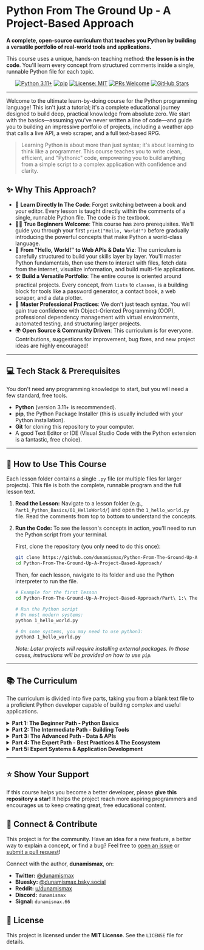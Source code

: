 # Python From The Ground Up - A Project-Based Approach

<p align="left">
  <b>A complete, open-source curriculum that teaches you Python by building a versatile portfolio of real-world tools and applications.</b>
</p>
<p align="left">
  This course uses a unique, hands-on teaching method: <b>the lesson is in the code</b>. You'll learn every concept from structured comments inside a single, runnable Python file for each topic.
</p>
<p align="center">
  <a href="https://www.python.org/downloads/release/python-3110/"><img src="https://img.shields.io/badge/Language-Python%203.11+-blue.svg" alt="Python 3.11+"></a>
  <a href="https://pip.pypa.io/en/stable/"><img src="https://img.shields.io/badge/Packages-pip-green.svg" alt="pip"></a>
  <a href="https://github.com/dunamismax/Python-From-The-Ground-Up-A-Project-Based-Approach/blob/main/LICENSE"><img src="https://img.shields.io/badge/License-MIT-yellow.svg" alt="License: MIT"></a>
  <a href="https://github.com/dunamismax/Python-From-The-Ground-Up-A-Project-Based-Approach/pulls"><img src="https://img.shields.io/badge/PRs-welcome-brightgreen.svg?style=flat-square" alt="PRs Welcome"></a>
  <a href="https://github.com/dunamismax/Python-From-The-Ground-Up-A-Project-Based-Approach/stargazers"><img src="https://img.shields.io/github/stars/dunamismax/Python-From-The-Ground-Up-A-Project-Based-Approach?style=social" alt="GitHub Stars"></a>
</p>

---

Welcome to the ultimate learn-by-doing course for the Python programming language! This isn't just a tutorial; it's a complete educational journey designed to build deep, practical knowledge from absolute zero. We start with the basics—assuming you've never written a line of code—and guide you to building an impressive portfolio of projects, including a weather app that calls a live API, a web scraper, and a full text-based RPG.

> Learning Python is about more than just syntax; it's about learning to think like a programmer. This course teaches you to write clean, efficient, and "Pythonic" code, empowering you to build anything from a simple script to a complex application with confidence and clarity.

## ✨ Why This Approach?

*   📖 **Learn Directly In The Code**: Forget switching between a book and your editor. Every lesson is taught directly within the comments of a single, runnable Python file. The code *is* the textbook.
*   👨‍💻 **True Beginners Welcome**: This course has zero prerequisites. We'll guide you through your first `print("Hello, World!")` before gradually introducing the powerful concepts that make Python a world-class language.
*   🚀 **From "Hello, World!" to Web APIs & Data Viz**: The curriculum is carefully structured to build your skills layer by layer. You'll master Python fundamentals, then use them to interact with files, fetch data from the internet, visualize information, and build multi-file applications.
*   🛠️ **Build a Versatile Portfolio**: The entire course is oriented around practical projects. Every concept, from `lists` to `classes`, is a building block for tools like a password generator, a contact book, a web scraper, and a data plotter.
*   💪 **Master Professional Practices**: We don't just teach syntax. You will gain true confidence with Object-Oriented Programming (OOP), professional dependency management with virtual environments, automated testing, and structuring larger projects.
*   🌍 **Open Source & Community Driven**: This curriculum is for everyone. Contributions, suggestions for improvement, bug fixes, and new project ideas are highly encouraged!

---

## 💻 Tech Stack & Prerequisites

You don't need any programming knowledge to start, but you will need a few standard, free tools.

*   **Python** (version 3.11+ is recommended).
*   **pip**, the Python Package Installer (this is usually included with your Python installation).
*   **Git** for cloning this repository to your computer.
*   A good Text Editor or IDE (Visual Studio Code with the Python extension is a fantastic, free choice).

---

## 🚀 How to Use This Course

Each lesson folder contains a single `.py` file (or multiple files for larger projects). This file is both the complete, runnable program and the full lesson text.

1.  **Read the Lesson:** Navigate to a lesson folder (e.g., `Part1_Python_Basics/01_HelloWorld/`) and open the `1_hello_world.py` file. Read the comments from top to bottom to understand the concepts.

2.  **Run the Code:** To see the lesson's concepts in action, you'll need to run the Python script from your terminal.

    First, clone the repository (you only need to do this once):
    ```sh
    git clone https://github.com/dunamismax/Python-From-The-Ground-Up-A-Project-Based-Approach.git
    cd Python-From-The-Ground-Up-A-Project-Based-Approach/
    ```

    Then, for each lesson, navigate to its folder and use the Python interpreter to run the file.
    ```sh
    # Example for the first lesson
    cd Python-From-The-Ground-Up-A-Project-Based-Approach/Part\ 1:\ The\ Beginner\ Path\ -\ Python\ Basics/

    # Run the Python script
    # On most modern systems:
    python 1_hello_world.py

    # On some systems, you may need to use python3:
    python3 1_hello_world.py
    ```
    *Note: Later projects will require installing external packages. In those cases, instructions will be provided on how to use `pip`.*

---

## 📚 The Curriculum

The curriculum is divided into five parts, taking you from a blank text file to a proficient Python developer capable of building complex and useful applications.

<details>
<summary><strong>Part 1: The Beginner Path - Python Basics</strong></summary>
<br>
<i>(Focus: Core language syntax, data structures, and logic, taught entirely within single-file console applications.)</i>

| Lesson                           | Key Concepts                                 | Description                                                              |
| -------------------------------- | -------------------------------------------- | ------------------------------------------------------------------------ |
| `1_hello_world.py`               | `print()`, comments, interpreter             | The essential first step: running your very first Python program.        |
| `2_variables_and_types.py`       | `str`, `int`, `float`, `bool`, dynamic typing| Learn to store, manage, and work with different kinds of information.    |
| `3_user_input_and_strings.py`    | `input()`, f-strings, `.lower()`, `.strip()` | Make your programs interactive by reading and manipulating user input.   |
| `4_operators_and_comparisons.py` | `+`, `/`, `%`, `==`, `!=`, `and`, `or`       | Perform calculations, comparisons, and make logical decisions.           |
| `5_conditional_logic.py`         | `if`, `elif`, `else`, indentation            | Give your program a brain by letting it execute code based on conditions.|
| `6_lists_the_python_workhorse.py`| Indexing, slicing, `.append()`, `.pop()`     | Manage ordered collections of data, Python's most versatile data type.   |
| `7_loops.py`                     | `for` loops, `while` loops                   | Teach your program to perform repetitive tasks and iterate over data.    |
| `8_functions.py`                 | `def`, arguments, `return`, docstrings       | Organize code into clean, reusable, and modular blocks—a core concept.   |
| `9_dictionaries_key_value_pairs.py`| `{key: value}`, accessing with keys        | Store and retrieve data efficiently using unique keys instead of indices.|

</details>

<details>
<summary><strong>Part 2: The Intermediate Path - Building Tools</strong></summary>
<br>
<i>(Focus: Interacting with the system, handling errors, and learning Object-Oriented Programming.)</i>

| Lesson                             | Key Concepts                                 | Description                                                              |
| ---------------------------------- | -------------------------------------------- | ------------------------------------------------------------------------ |
| `10_files_and_the_os.py`           | `with open(...)`, `os` module                | Persist data beyond program execution by reading from and writing to files.|
| `11_modules_and_pip.py`            | `import`, standard library, `pip` install    | Expand Python's power with built-in modules and third-party packages.    |
| `12_exception_handling.py`         | `try`, `except` block                        | Write robust, professional code that can handle unexpected errors gracefully.|
| `13_project_password_generator.py` | **Project:** `random` module, loops, functions| Build your first useful tool: a customizable strong password generator.    |
| `14_classes_and_oop_basics.py`     | `class`, `__init__()`, `self`, methods       | Intro to Object-Oriented Programming, the paradigm of modern software.   |
| `15_project_contact_book.py`       | **Project:** Classes, dictionaries, file I/O | Build an application to create, manage, and save contacts to a file.     |

</details>

<details>
<summary><strong>Part 3: The Advanced Path - Data & APIs</strong></summary>
<br>
<i>(Focus: Advanced data structures and interacting with web services.)</i>

| Lesson                              | Key Concepts                                 | Description                                                              |
| ----------------------------------- | -------------------------------------------- | ------------------------------------------------------------------------ |
| `16_advanced_data_structures.py`    | `tuple` (immutability), `set` (uniqueness)   | Learn about immutable sequences and efficient collections of unique items. |
| `17_list_and_dict_comprehensions.py`| `[x for x in list]`, `{k:v for k,v in d}`    | Write elegant, efficient, and highly readable "Pythonic" loops.        |
| `18_working_with_json.py`           | `json` module, `load()`, `dump()`            | Master JSON, the universal language of web APIs and data exchange.       |
| `19_project_api_weather_app.py`     | **Project:** `requests` library, JSON parsing| Connect to the internet to fetch and display live data from a real API.  |
| `20_lambdas_and_functional_tools.py`| `lambda`, `map()`, `filter()`                | Explore functional programming concepts for concise, powerful one-liners.|

</details>

<details>
<summary><strong>Part 4: The Expert Path - Best Practices & The Ecosystem</strong></summary>
<br>
<i>(Focus: Professional development tools, testing, and data visualization.)</i>

| Lesson                                     | Key Concepts                                   | Description                                                              |
| ------------------------------------------ | ---------------------------------------------- | ------------------------------------------------------------------------ |
| `21_virtual_environments_and_requirements.py`| `venv`, `pip freeze`, `requirements.txt`       | Learn the professional standard for managing project dependencies.       |
| `22_project_web_scraper.py`                | **Project:** `requests`, `BeautifulSoup`       | Build a powerful tool to automatically extract information from websites.|
| `23_generators_and_iterators.py`           | `yield` keyword, memory efficiency             | Create memory-efficient data sequences for handling large datasets.      |
| `24_testing_with_pytest.py`                | `pytest`, assertions, test functions         | Intro to automated testing to ensure your code is correct and reliable.  |
| `25_project_csv_data_plotter.py`           | **Project:** `matplotlib`, `csv` module      | Read data from a standard CSV file and create a visual chart from it.  |

</details>

<details>
<summary><strong>Part 5: Expert Systems & Application Development</strong></summary>
<br>
<i>(Focus: Building large, multi-file applications and preparing them for distribution.)</i>

| Lesson                                     | Key Concepts                                 | Description                                                              |
| ------------------------------------------ | -------------------------------------------- | ------------------------------------------------------------------------ |
| `26_structuring_a_multi_file_project/`     | Project structure, `main.py`, modules      | Learn how to organize code for large, scalable, and maintainable apps.   |
| `27_intro_to_gui_with_tkinter.py`          | `tkinter`, widgets, event loops              | A first look at building graphical user interfaces for desktop apps.     |
| `28_capstone_text_adventure_game/`         | **Final Capstone Project**                   | A multi-file text RPG using classes, JSON, and advanced project structure. |
| `29_packaging_your_project_with_pyproject.py`| `pyproject.toml`, `build`, `twine`         | A look at modern Python packaging to make your projects shareable.       |
| `30_what_next.py`                          | Guidance document                            | A commented guide to further learning paths in web dev, data science, etc. |

</details>

---

## ⭐ Show Your Support

If this course helps you become a better developer, please **give this repository a star!** It helps the project reach more aspiring programmers and encourages us to keep creating great, free educational content.

## 🤝 Connect & Contribute

This project is for the community. Have an idea for a new feature, a better way to explain a concept, or find a bug? Feel free to [open an issue](https://github.com/dunamismax/Python-From-The-Ground-Up-A-Project-Based-Approach/issues) or [submit a pull request](https://github.com/dunamismax/Python-From-The-Ground-Up-A-Project-Based-Approach/pulls)!

Connect with the author, **dunamismax**, on:

*   **Twitter:** [@dunamismax](https://twitter.com/dunamismax)
*   **Bluesky:** [@dunamismax.bsky.social](https://bsky.app/profile/dunamismax.bsky.social)
*   **Reddit:** [u/dunamismax](https://www.reddit.com/user/dunamismax)
*   **Discord:** `dunamismax`
*   **Signal:** `dunamismax.66`

## 📜 License

This project is licensed under the **MIT License**. See the `LICENSE` file for details.